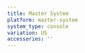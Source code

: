 ```yaml
---
title: Master System
platform: master-system
system_type: console
variation: US
accessories: ''
---
```

